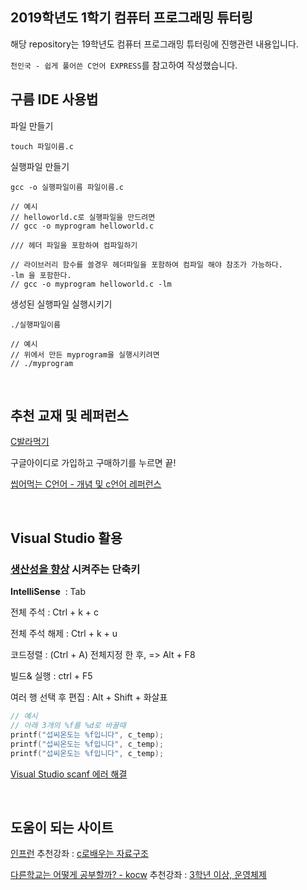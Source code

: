 ## 2019학년도 1학기 컴퓨터 프로그래밍 튜터링

해당 repository는 19학년도 컴퓨터 프로그래밍 튜터링에 진행관련 내용입니다.

`천인국 - 쉽게 풀어쓴 C언어 EXPRESS`를 참고하여 작성했습니다.



## 구름 IDE 사용법

파일 만들기 

```shell
touch 파일이름.c
```



실행파일 만들기

```shell
gcc -o 실행파일이름 파일이름.c

// 예시
// helloworld.c로 실행파일을 만드려면
// gcc -o myprogram helloworld.c

/// 헤더 파일을 포함하여 컴파일하기

// 라이브러리 함수를 쓸경우 헤더파일을 포함하여 컴파일 해야 참조가 가능하다.
-lm 을 포함한다.
// gcc -o myprogram helloworld.c -lm
```



생성된 실행파일 실행시키기

```shell
./실행파일이름

// 예시
// 위에서 만든 myprogram을 실행시키려면
// ./myprogram
```

<br>




## 추천 교재 및 레퍼런스

[C발라먹기](http://www.realhanbit.co.kr/books/149)

구글아이디로 가입하고 구매하기를 누르면 끝!

[씹어먹는 C언어 - 개념 및 c언어 레퍼런스](https://modoocode.com/notice/15)

<br>



## Visual Studio 활용

### [생산성을 향상](<https://blogs.msdn.microsoft.com/visualstudio/2018/08/30/improving-your-productivity-in-the-visual-studio-editor/> ) 시켜주는 단축키

**IntelliSense**  : Tab



전체 주석 : Ctrl + k + c

전체 주석 해제 : Ctrl + k + u

코드정렬 : (Ctrl + A) 전체지정 한 후, => Alt + F8

빌드& 실행 : ctrl + F5



여러 행 선택 후 편집 : Alt + Shift + 화살표

```c
// 예시
// 아래 3개의 %f를 %d로 바꿀때
printf("섭씨온도는 %f입니다", c_temp);
printf("섭씨온도는 %f입니다", c_temp);
printf("섭씨온도는 %f입니다", c_temp);
```


[Visual Studio scanf 에러 해결](https://security-nanglam.tistory.com/116)

<br>

## 도움이 되는 사이트
[인프런](https://www.inflearn.com)
추천강좌 : [c로배우는 자료구조](https://www.inflearn.com/course/c%EB%A1%9C-%EB%B0%B0%EC%9A%B0%EB%8A%94-%EC%9E%90%EB%A3%8C%EA%B5%AC%EC%A1%B0-%EB%B0%8F-%EC%97%AC%EB%9F%AC%EA%B0%80%EC%A7%80-%EC%98%88%EC%A0%9C-%EC%8B%A4%EC%8A%B5)

[다른학교는 어떻게 공부할까? - kocw](http://www.kocw.net/home/index.do)
추천강좌 : [3학년 이상, 운영체제](http://www.kocw.net/home/search/kemView.do?kemId=1046323)
